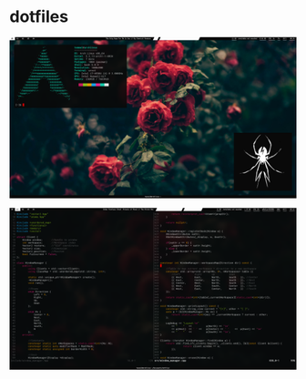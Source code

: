 # dotfiles

![screenshot](res/screenshot.png "screenshot")

![screenshot](res/dirty.png "screenshot")
